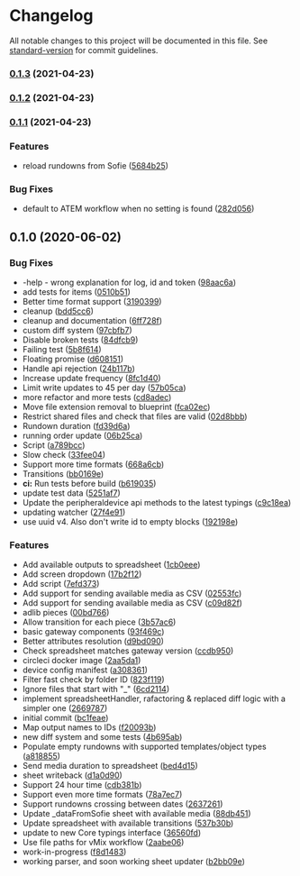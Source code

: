 # Changelog

All notable changes to this project will be documented in this file. See [standard-version](https://github.com/conventional-changelog/standard-version) for commit guidelines.

### [0.1.3](https://github.com/SuperFlyTV/spreadsheet-gateway/compare/v0.1.2...v0.1.3) (2021-04-23)

### [0.1.2](https://github.com/SuperFlyTV/spreadsheet-gateway/compare/v0.1.1...v0.1.2) (2021-04-23)

### [0.1.1](https://github.com/SuperFlyTV/spreadsheet-gateway/compare/0.1.0...0.1.1) (2021-04-23)


### Features

* reload rundowns from Sofie ([5684b25](https://github.com/SuperFlyTV/spreadsheet-gateway/commit/5684b259b1d6a17abd9f16cedffefe9dac0a0890))


### Bug Fixes

* default to ATEM workflow when no setting is found ([282d056](https://github.com/SuperFlyTV/spreadsheet-gateway/commit/282d056b449bffa8d4e6482775608b7ce3ba7e9d))

## 0.1.0 (2020-06-02)


### Bug Fixes

* -help - wrong explanation for  log, id and token ([98aac6a](https://github.com/SuperFlyTV/spreadsheet-gateway/commit/98aac6a))
* add tests for items ([0510b51](https://github.com/SuperFlyTV/spreadsheet-gateway/commit/0510b51))
* Better time format support ([3190399](https://github.com/SuperFlyTV/spreadsheet-gateway/commit/3190399))
* cleanup ([bdd5cc6](https://github.com/SuperFlyTV/spreadsheet-gateway/commit/bdd5cc6))
* cleanup and documentation ([6ff728f](https://github.com/SuperFlyTV/spreadsheet-gateway/commit/6ff728f))
* custom diff system ([97cbfb7](https://github.com/SuperFlyTV/spreadsheet-gateway/commit/97cbfb7))
* Disable broken tests ([84dfcb9](https://github.com/SuperFlyTV/spreadsheet-gateway/commit/84dfcb9))
* Failing test ([5b8f614](https://github.com/SuperFlyTV/spreadsheet-gateway/commit/5b8f614))
* Floating promise ([d608151](https://github.com/SuperFlyTV/spreadsheet-gateway/commit/d608151))
* Handle api rejection ([24b117b](https://github.com/SuperFlyTV/spreadsheet-gateway/commit/24b117b))
* Increase update frequency ([8fc1d40](https://github.com/SuperFlyTV/spreadsheet-gateway/commit/8fc1d40))
* Limit write updates to 45 per day ([57b05ca](https://github.com/SuperFlyTV/spreadsheet-gateway/commit/57b05ca))
* more refactor and more tests ([cd8adec](https://github.com/SuperFlyTV/spreadsheet-gateway/commit/cd8adec))
* Move file extension removal to blueprint ([fca02ec](https://github.com/SuperFlyTV/spreadsheet-gateway/commit/fca02ec))
* Restrict shared files and check that files are valid ([02d8bbb](https://github.com/SuperFlyTV/spreadsheet-gateway/commit/02d8bbb))
* Rundown duration ([fd39d6a](https://github.com/SuperFlyTV/spreadsheet-gateway/commit/fd39d6a))
* running order update ([06b25ca](https://github.com/SuperFlyTV/spreadsheet-gateway/commit/06b25ca))
* Script ([a789bcc](https://github.com/SuperFlyTV/spreadsheet-gateway/commit/a789bcc))
* Slow check ([33fee04](https://github.com/SuperFlyTV/spreadsheet-gateway/commit/33fee04))
* Support more time formats ([668a6cb](https://github.com/SuperFlyTV/spreadsheet-gateway/commit/668a6cb))
* Transitions ([bb0169e](https://github.com/SuperFlyTV/spreadsheet-gateway/commit/bb0169e))
* **ci:** Run tests before build ([b619035](https://github.com/SuperFlyTV/spreadsheet-gateway/commit/b619035))
* update test data ([5251af7](https://github.com/SuperFlyTV/spreadsheet-gateway/commit/5251af7))
* Update the peripheraldevice api methods to the latest typings ([c9c18ea](https://github.com/SuperFlyTV/spreadsheet-gateway/commit/c9c18ea))
* updating watcher ([27f4e91](https://github.com/SuperFlyTV/spreadsheet-gateway/commit/27f4e91))
* use uuid v4. Also don't write id to empty blocks ([192198e](https://github.com/SuperFlyTV/spreadsheet-gateway/commit/192198e))


### Features

* Add available outputs to spreadsheet ([1cb0eee](https://github.com/SuperFlyTV/spreadsheet-gateway/commit/1cb0eee))
* Add screen dropdown ([17b2f12](https://github.com/SuperFlyTV/spreadsheet-gateway/commit/17b2f12))
* Add script ([7efd373](https://github.com/SuperFlyTV/spreadsheet-gateway/commit/7efd373))
* Add support for sending available media as CSV ([02553fc](https://github.com/SuperFlyTV/spreadsheet-gateway/commit/02553fc))
* Add support for sending available media as CSV ([c09d82f](https://github.com/SuperFlyTV/spreadsheet-gateway/commit/c09d82f))
* adlib pieces ([00bd766](https://github.com/SuperFlyTV/spreadsheet-gateway/commit/00bd766))
* Allow transition for each piece ([3b57ac6](https://github.com/SuperFlyTV/spreadsheet-gateway/commit/3b57ac6))
* basic gateway components ([93f469c](https://github.com/SuperFlyTV/spreadsheet-gateway/commit/93f469c))
* Better attributes resolution ([d9bd090](https://github.com/SuperFlyTV/spreadsheet-gateway/commit/d9bd090))
* Check spreadsheet matches gateway version ([ccdb950](https://github.com/SuperFlyTV/spreadsheet-gateway/commit/ccdb950))
* circleci docker image ([2aa5da1](https://github.com/SuperFlyTV/spreadsheet-gateway/commit/2aa5da1))
* device config manifest ([a308361](https://github.com/SuperFlyTV/spreadsheet-gateway/commit/a308361))
* Filter fast check by folder ID ([823f119](https://github.com/SuperFlyTV/spreadsheet-gateway/commit/823f119))
* Ignore files that start with "_" ([6cd2114](https://github.com/SuperFlyTV/spreadsheet-gateway/commit/6cd2114))
* implement spreadsheetHandler, rafactoring & replaced diff logic with a simpler one ([2669787](https://github.com/SuperFlyTV/spreadsheet-gateway/commit/2669787))
* initial commit ([bc1feae](https://github.com/SuperFlyTV/spreadsheet-gateway/commit/bc1feae))
* Map output names to IDs ([f20093b](https://github.com/SuperFlyTV/spreadsheet-gateway/commit/f20093b))
* new diff system and some tests ([4b695ab](https://github.com/SuperFlyTV/spreadsheet-gateway/commit/4b695ab))
* Populate empty rundowns with supported templates/object types ([a818855](https://github.com/SuperFlyTV/spreadsheet-gateway/commit/a818855))
* Send media duration to spreadsheet ([bed4d15](https://github.com/SuperFlyTV/spreadsheet-gateway/commit/bed4d15))
* sheet writeback ([d1a0d90](https://github.com/SuperFlyTV/spreadsheet-gateway/commit/d1a0d90))
* Support 24 hour time ([cdb381b](https://github.com/SuperFlyTV/spreadsheet-gateway/commit/cdb381b))
* Support even more time formats ([78a7ec7](https://github.com/SuperFlyTV/spreadsheet-gateway/commit/78a7ec7))
* Support rundowns crossing between dates ([2637261](https://github.com/SuperFlyTV/spreadsheet-gateway/commit/2637261))
* Update _dataFromSofie sheet with available media ([88db451](https://github.com/SuperFlyTV/spreadsheet-gateway/commit/88db451))
* Update spreadsheet with available transitions ([537b30b](https://github.com/SuperFlyTV/spreadsheet-gateway/commit/537b30b))
* update to new Core typings interface ([36560fd](https://github.com/SuperFlyTV/spreadsheet-gateway/commit/36560fd))
* Use file paths for vMix workflow ([2aabe06](https://github.com/SuperFlyTV/spreadsheet-gateway/commit/2aabe06))
* work-in-progress ([f8d1483](https://github.com/SuperFlyTV/spreadsheet-gateway/commit/f8d1483))
* working parser, and soon working sheet updater ([b2bb09e](https://github.com/SuperFlyTV/spreadsheet-gateway/commit/b2bb09e))
